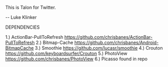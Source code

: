 This is Talon for Twitter.

-- Luke Klinker

DEPENDENCIES

1.) ActionBar-PullToRefresh <https://github.com/chrisbanes/ActionBar-PullToRefresh>
2.) Bitmap-Cache <https://github.com/chrisbanes/Android-BitmapCache>
3.) Smoothie <https://github.com/lucasr/smoothie>
4.) Crouton <https://github.com/keyboardsurfer/Crouton>
5.) PhotoView <https://github.com/chrisbanes/PhotoView>
6.) Picasso found in repo
